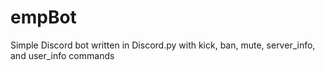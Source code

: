 # empBot
Simple Discord bot written in Discord.py with kick, ban, mute, server_info, and user_info commands
